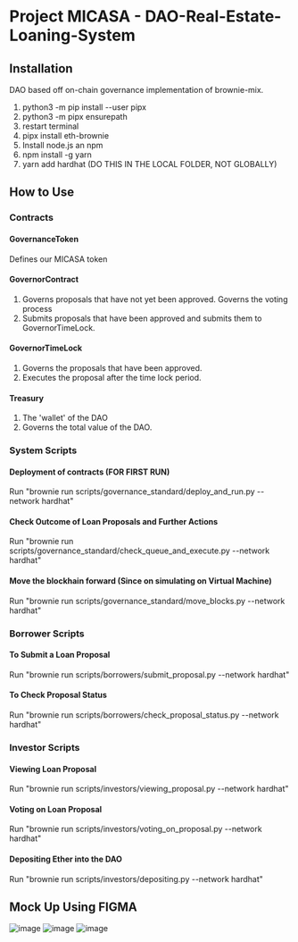 # Project MICASA - DAO-Real-Estate-Loaning-System

## Installation
DAO based off on-chain governance implementation of brownie-mix.

1. python3 -m pip install --user pipx
2. python3 -m pipx ensurepath
3. restart terminal
4. pipx install eth-brownie
5. Install node.js an npm
6. npm install -g yarn
7. yarn add hardhat (DO THIS IN THE LOCAL FOLDER, NOT GLOBALLY)

## How to Use

### Contracts
#### GovernanceToken
Defines our MICASA token

#### GovernorContract
1. Governs proposals that have not yet been approved. Governs the voting process
2. Submits proposals that have been approved and submits them to GovernorTimeLock.

#### GovernorTimeLock
1. Governs the proposals that have been approved.
2. Executes the proposal after the time lock period.

#### Treasury
1. The 'wallet' of the DAO
2. Governs the total value of the DAO.

### System Scripts
#### Deployment of contracts (FOR FIRST RUN)
Run "brownie run scripts/governance_standard/deploy_and_run.py --network hardhat"

#### Check Outcome of Loan Proposals and Further Actions
Run "brownie run scripts/governance_standard/check_queue_and_execute.py --network hardhat"

#### Move the blockhain forward (Since on simulating on Virtual Machine)
Run "brownie run scripts/governance_standard/move_blocks.py --network hardhat"

### Borrower Scripts
#### To Submit a Loan Proposal
Run "brownie run scripts/borrowers/submit_proposal.py --network hardhat"

#### To Check Proposal Status
Run "brownie run scripts/borrowers/check_proposal_status.py --network hardhat"

### Investor Scripts
#### Viewing Loan Proposal
Run "brownie run scripts/investors/viewing_proposal.py --network hardhat"


#### Voting on Loan Proposal
Run "brownie run scripts/investors/voting_on_proposal.py --network hardhat"

#### Depositing Ether into the DAO
Run "brownie run scripts/investors/depositing.py --network hardhat"


## Mock Up Using FIGMA
![image](https://user-images.githubusercontent.com/85046928/194754304-71fff647-8d3d-4bad-b3b0-893d20999c61.png)
![image](https://user-images.githubusercontent.com/85046928/194754318-9a164067-360b-4c6a-bda1-849467b70c5a.png)
![image](https://user-images.githubusercontent.com/85046928/194754335-d59d349c-f9d8-4076-b586-0f14dd11caf0.png)

